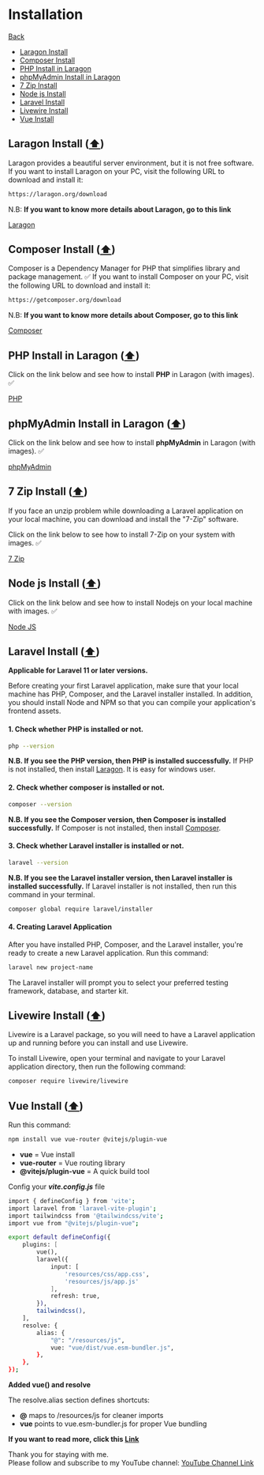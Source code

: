 # Installation

[Back](./..)

- [Laragon Install](#laragon-install-️)
- [Composer Install](#composer-install-️)
- [PHP Install in Laragon](#php-install-in-laragon-️)
- [phpMyAdmin Install in Laragon](#phpmyadmin-install-in-laragon-️)
- [7 Zip Install](#7-zip-install-️)
- [Node js Install](#node-js-install-️)
- [Laravel Install](#laravel-install-️)
- [Livewire Install](#livewire-install-️)
- [Vue Install](#vue-install-️)

## Laragon Install ([⬆️](#installation))

Laragon provides a beautiful server environment, but it is not free software.  
If you want to install Laragon on your PC, visit the following URL to download and install it:

```sh
https://laragon.org/download
```

N.B: **If you want to know more details about Laragon, go to this link**

[Laragon](./laragon/README.md)

## Composer Install ([⬆️](#installation))

Composer is a Dependency Manager for PHP that simplifies library and package management. ✅
If you want to install Composer on your PC, visit the following URL to download and install it:

```sh
https://getcomposer.org/download
```

N.B: **If you want to know more details about Composer, go to this link**

[Composer](./composer/README.md)

## PHP Install in Laragon ([⬆️](#installation))

Click on the link below and see how to install **PHP** in Laragon (with images). ✅

[PHP](./php/README.md)

## phpMyAdmin Install in Laragon ([⬆️](#installation))

Click on the link below and see how to install **phpMyAdmin** in Laragon (with images). ✅

[phpMyAdmin](./phpMyAdmin/README.md)

## 7 Zip Install ([⬆️](#installation))

If you face an unzip problem while downloading a Laravel application on your local machine, you can download and install the "7-Zip" software.

Click on the link below to see how to install 7-Zip on your system with images. ✅

[7 Zip](./7zip/README.md)

## Node js Install ([⬆️](#installation))

Click on the link below and see how to install Nodejs on your local machine with images. ✅

[Node JS](./nodejs/README.md)

## Laravel Install ([⬆️](#installation))

**Applicable for Laravel 11 or later versions.**<br>

Before creating your first Laravel application, make sure that your local machine has PHP, Composer, and the Laravel installer installed. In addition, you should install Node and NPM so that you can compile your application's frontend assets.

#### 1. Check whether PHP is installed or not.

```sh
php --version
```

**N.B. If you see the PHP version, then PHP is installed successfully.** If PHP is not installed, then install [Laragon](./laragon/README.md). It is easy for windows user.

#### 2. Check whether composer is installed or not.

```sh
composer --version
```

**N.B. If you see the Composer version, then Composer is installed successfully.** If Composer is not installed, then install [Composer](./composer/README.md).

#### 3. Check whether Laravel installer is installed or not.

```sh
laravel --version
```

**N.B. If you see the Laravel installer version, then Laravel installer is installed successfully.** If Laravel installer is not installed, then run this command in your terminal.

```sh
composer global require laravel/installer
```

#### 4. Creating Laravel Application

After you have installed PHP, Composer, and the Laravel installer, you're ready to create a new Laravel application. Run this command:

```sh
laravel new project-name
```

The Laravel installer will prompt you to select your preferred testing framework, database, and starter kit.

## Livewire Install ([⬆️](#installation))

Livewire is a Laravel package, so you will need to have a Laravel application up and running before you can install and use Livewire.

To install Livewire, open your terminal and navigate to your Laravel application directory, then run the following command:

```sh
composer require livewire/livewire
```

## Vue Install ([⬆️](#installation))

Run this command:

```sh
npm install vue vue-router @vitejs/plugin-vue
```

- **vue** = Vue install
- **vue-router** = Vue routing library
- **@vitejs/plugin-vue** = A quick build tool

Config your **_vite.config.js_** file

```sh
import { defineConfig } from 'vite';
import laravel from 'laravel-vite-plugin';
import tailwindcss from '@tailwindcss/vite';
import vue from "@vitejs/plugin-vue";

export default defineConfig({
    plugins: [
        vue(),
        laravel({
            input: [
                'resources/css/app.css',
                'resources/js/app.js'
            ],
            refresh: true,
        }),
        tailwindcss(),
    ],
    resolve: {
        alias: {
            "@": "/resources/js",
            vue: "vue/dist/vue.esm-bundler.js",
        },
    },
});
```

**Added vue() and resolve**

The resolve.alias section defines shortcuts:

- **@** maps to /resources/js for cleaner imports
- **vue** points to vue.esm-bundler.js for proper Vue bundling

**If you want to read more, click this [Link](./vue/README.md)**

Thank you for staying with me.  
Please follow and subscribe to my YouTube channel: [YouTube Channel Link](https://www.youtube.com/@MirzaMdGolamNabi)
